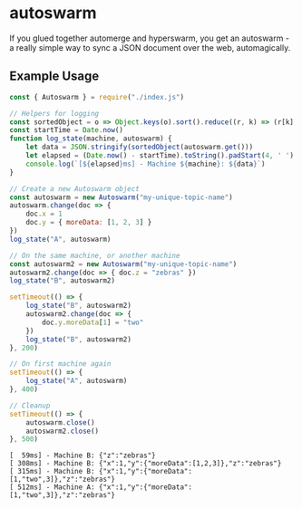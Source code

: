 # autoswarm

If you glued together automerge and hyperswarm, you get an autoswarm - a really simple way to sync a JSON document over the web, automagically.

## Example Usage

```javascript
const { Autoswarm } = require("./index.js")

// Helpers for logging
const sortedObject = o => Object.keys(o).sort().reduce((r, k) => (r[k] = o[k], r), {})
const startTime = Date.now()
function log_state(machine, autoswarm) {
    let data = JSON.stringify(sortedObject(autoswarm.get()))
    let elapsed = (Date.now() - startTime).toString().padStart(4, ' ')
    console.log(`[${elapsed}ms] - Machine ${machine}: ${data}`)
}

// Create a new Autoswarm object
const autoswarm = new Autoswarm("my-unique-topic-name")
autoswarm.change(doc => {
    doc.x = 1
    doc.y = { moreData: [1, 2, 3] }
})
log_state("A", autoswarm)

// On the same machine, or another machine
const autoswarm2 = new Autoswarm("my-unique-topic-name")
autoswarm2.change(doc => { doc.z = "zebras" })
log_state("B", autoswarm2)

setTimeout(() => {
    log_state("B", autoswarm2)
    autoswarm2.change(doc => {
        doc.y.moreData[1] = "two"
    })
    log_state("B", autoswarm2)
}, 200)

// On first machine again
setTimeout(() => {
    log_state("A", autoswarm)
}, 400)

// Cleanup
setTimeout(() => {
    autoswarm.close()
    autoswarm2.close()
}, 500)
```
```[  30ms] - Machine A: {"x":1,"y":{"moreData":[1,2,3]}}
[  59ms] - Machine B: {"z":"zebras"}
[ 308ms] - Machine B: {"x":1,"y":{"moreData":[1,2,3]},"z":"zebras"}
[ 315ms] - Machine B: {"x":1,"y":{"moreData":[1,"two",3]},"z":"zebras"}
[ 512ms] - Machine A: {"x":1,"y":{"moreData":[1,"two",3]},"z":"zebras"}
```

